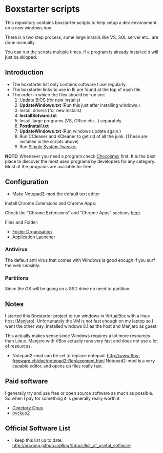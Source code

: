# Boxstarter scripts

This repository contains boxstarter scripts to help setup a dev environment on a new windows box.

There is a two step process, some large installs like VS, SQL server etc.. are done manually.

You can run the scripts multiple times. If a program is already installed it will just be skipped.

## Introduction

- The boxstarter list only contains software I use regularly.
- The boxstarter links to use in IE are found at the top of each file.
- The order in which the files should be run are:
    1. Update BIOS (for new installs)
    1. **UpdateWindows.txt** (Run this just after installing windows.)
    1. Install drivers (for new installs)
    1. **InstallSotware.txt**
    1. Install large programs (VS, Office etc...) separately
    1. **PostInstall.txt**
    1. **UpdateWindows.txt** (Run windows update again.)
    1. Run CCleaner and KCleaner to get rid of all the junk. (These are installed in the scripts above)
    1. Run [Simple System Tweaker](http://www.tweaking.com/content/page/simple_system_tweaker.html)

**NOTE:** Whenever you need a program check [Chocolatey](http://chocolatey.org/) first. It is the best place to discover the most used programs by developers for any category.
Most of the programs are available for free.

## Configuration

- Make Notepad2-mod the default text editor

Install Chrome Extensions and Chrome Apps:

Check the "Chrome Extensions"  and "Chrome Apps" sections [here](http://orcomp.github.io/Blog/#docs/list_of_useful_software).

Files and Folder:

- [Folder Organisation](http://www.howtogeek.com/howto/15677/zen-and-the-art-of-file-and-folder-organization/)
- [Application Launcher](http://www.howtogeek.com/howto/11166/use-quick-launch-as-a-super-powered-application-launcher/)

### Antivirus

The default anti virus that comes with Windows is good enough if you surf the web sensibly.

### Partitions

Since the OS will be going on a SSD drive no need to partition.

## Notes

I started this Boxstarter project to run windows in VirtualBox with a linux host ([Manjaro](http://manjaro.org/)).
Unfortunately the VM is not fast enough on my laptop so I went the other way. Installed windows 8.1 as the host and Manjaro as guest.

This actually makes sense since Windows requires a lot more resources than Linux. Manjaro with VBox actually runs very fast and does not use a lot of resources.

- Notepad2-mod can be set to replace notepad. http://www.flos-freeware.ch/doc/notepad2-Replacement.html
  Notepad2-mod is a very capable editor, and opens up files really fast.

## Paid software

I generally try and use free or open source software as much as possible. So when I pay for something it is generally really worth it.

- [Directory Opus](https://www.gpsoft.com.au/)
- [bvckup2](https://bvckup2.com/)

## Official Software List

- I keep this list up to date: http://orcomp.github.io/Blog/#docs/list_of_useful_software